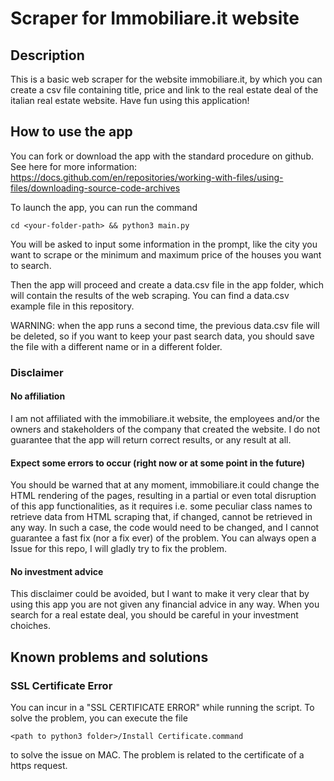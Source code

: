 # Scraper for Immobiliare.it website

## Description

This is a basic web scraper for the website immobiliare.it, by which you can create a csv file containing title, price and link to the real estate deal of the italian real estate website. Have fun using this application!

## How to use the app

You can fork or download the app with the standard procedure on github. See here for more information: https://docs.github.com/en/repositories/working-with-files/using-files/downloading-source-code-archives

To launch the app, you can run the command

```
cd <your-folder-path> && python3 main.py
```

You will be asked to input some information in the prompt, like the city you want to scrape or the minimum and maximum price of the houses you want to search.

Then the app will proceed and create a data.csv file in the app folder, which will contain the results of the web scraping. You can find a data.csv example file in this repository.

WARNING: when the app runs a second time, the previous data.csv file will be deleted, so if you want to keep your past search data, you should save the file with a different name or in a different folder.

### Disclaimer

#### No affiliation

I am not affiliated with the immobiliare.it website, the employees and/or the owners and stakeholders of the company that created the website. I do not guarantee that the app will return correct results, or any result at all.

#### Expect some errors to occur (right now or at some point in the future)

You should be warned that at any moment, immobiliare.it could change the HTML rendering of the pages, resulting in a partial or even total disruption of this app functionalities, as it requires i.e. some peculiar class names to retrieve data from HTML scraping that, if changed, cannot be retrieved in any way. In such a case, the code would need to be changed, and I cannot guarantee a fast fix (nor a fix ever) of the problem. You can always open a Issue for this repo, I will gladly try to fix the problem.

#### No investment advice

This disclaimer could be avoided, but I want to make it very clear that by using this app you are not given any financial advice in any way. When you search for a real estate deal, you should be careful in your investment choiches.

## Known problems and solutions

### SSL Certificate Error

You can incur in a "SSL CERTIFICATE ERROR" while running the script. To solve the problem, you can execute the file

```
<path to python3 folder>/Install Certificate.command
```

to solve the issue on MAC.
The problem is related to the certificate of a https request.

##
